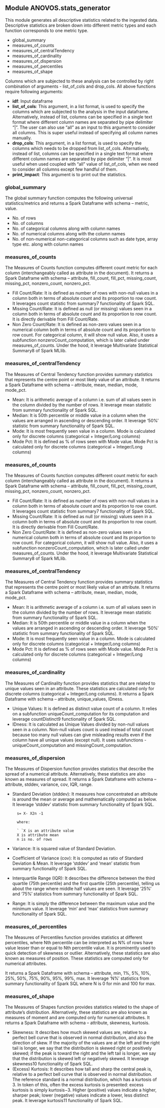 ## Module ANOVOS.stats_generator 	 

This module generates all descriptive statistics related to the ingested data. Descriptive statistics are broken down into different metric types and each function corresponds to one metric type.  
- global_summary
- measures_of_counts
- measures_of_centralTendency
- measures_of_cardinality
- measures_of_dispersion
- measures_of_percentiles  
- measures_of_shape


Columns which are subjected to these analysis can be controlled by right combination of arguments - list_of_cols and drop_cols. All above functions require following arguments: 

- **idf**: Input dataframe 
- **list_of_cols**: This argument, in a list format, is used to specify the columns which are subjected to the analysis in the input dataframe. Alternatively, instead of list, columns can be specified in a single text format where different column names are separated by pipe delimiter “|”. The user can also use “all” as an input to this argument to consider all columns. This is super useful instead of specifying all column names manually. 
- **drop_cols**: This argument, in a list format, is used to specify the columns which needs to be dropped from list_of_cols. Alternatively, instead of list, columns can be specified in a single text format where different column names are separated by pipe delimiter “|”. It is most useful when used coupled with “all” value of list_of_cols, when we need to consider all columns except few handful of them. 
- **print_impact**: This argument is to print out the statistics. 

### global_summary

The global summary function computes the following universal statistics/metrics and returns a Spark Dataframe with schema – metric, value. 
- No. of rows
- No. of columns
- No. of categorical columns along with column names
- No. of numerical columns along with the column names
- No. of non-numerical non-categorical columns such as date type, array type etc. along with column names 

### measures_of_counts

The Measures of Counts function computes different count metric for each column (interchangeably called as attribute in the document). It returns a Spark Dataframe with schema – attribute, fill_count, fill_pct, missing_count, missing_pct, nonzero_count, nonzero_pct. 
- Fill Count/Rate: It is defined as number of rows with non-null values in a column both in terms of absolute count and its proportion to row count. It leverages count statistic from summary7 functionality of Spark SQL. 
- Missing Count/Rate: It is defined as null (or missing) values seen in a column both in terms of absolute count and its proportion to row count. It is directly derivable from Fill Count/Rate.  
- Non Zero Count/Rate: It is defined as non-zero values seen in a numerical column both in terms of absolute count and its proportion to row count. For categorical column, it will show null value. Also, it uses a subfunction nonzeroCount_computation, which is later called under measures_of_counts. Under the hood, it leverage Multivariate Statistical Summary8 of Spark MLlib. 

### measures_of_centralTendency 

The Measures of Central Tendency function provides summary statistics that represents the centre point or most likely value of an attribute. It returns a Spark Dataframe with schema – attribute, mean, median, mode, mode_pct. 

- Mean: It is arithmetic average of a column i.e. sum of all values seen in the column divided by the number of rows. It leverage mean statistic from summary functionality of Spark SQL. 
- Median: It is 50th percentile or middle value in a column when the values are arranged in ascending or descending order. It leverage ‘50%’ statistic from summary functionality of Spark SQL. 
- Mode: It is most frequently seen value in a column. Mode is calculated only for discrete columns (categorical + Integer/Long columns) 
- Mode Pct: It is defined as % of rows seen with Mode value. Mode Pct is calculated only for discrete columns (categorical + Integer/Long columns) 

### measures_of_counts 

The Measures of Counts function computes different count metric for each column (interchangeably called as attribute in the document). It returns a Spark Dataframe with schema – attribute, fill_count, fill_pct, missing_count, missing_pct, nonzero_count, nonzero_pct. 

- Fill Count/Rate: It is defined as number of rows with non-null values in a column both in terms of absolute count and its proportion to row count. It leverages count statistic from summary7 functionality of Spark SQL. 
- Missing Count/Rate: It is defined as null (or missing) values seen in a column both in terms of absolute count and its proportion to row count. It is directly derivable from Fill Count/Rate.  
- Non Zero Count/Rate: It is defined as non-zero values seen in a numerical column both in terms of absolute count and its proportion to row count. For categorical column, it will show null value. Also, it uses a subfunction nonzeroCount_computation, which is later called under measures_of_counts. Under the hood, it leverage Multivariate Statistical Summary8 of Spark MLlib. 

### measures_of_centralTendency 
The Measures of Central Tendency function provides summary statistics that represents the centre point or most likely value of an attribute. It returns a Spark Dataframe with schema – attribute, mean, median, mode, mode_pct. 

- Mean: It is arithmetic average of a column i.e. sum of all values seen in the column divided by the number of rows. It leverage mean statistic from summary functionality of Spark SQL. 
- Median: It is 50th percentile or middle value in a column when the values are arranged in ascending or descending order. It leverage ‘50%’ statistic from summary functionality of Spark SQL. 
- Mode: It is most frequently seen value in a column. Mode is calculated only for discrete columns (categorical + Integer/Long columns) 
- Mode Pct: It is defined as % of rows seen with Mode value. Mode Pct is calculated only for discrete columns (categorical + Integer/Long columns) 

### measures_of_cardinality 
The Measures of Cardinality function provides statistics that are related to unique values seen in an attribute. These statistics are calculated only for discrete columns (categorical + Integer/Long columns). It returns a Spark Dataframe with schema – attribute, unique_values, IDness. 

- Unique Values: It is defined as distinct value count of a column. It relies on a subfunction uniqueCount_computation for its computation and leverage countDistinct9 functionality of Spark SQL. 
- IDness: It is calculated as Unique Values divided by non-null values seen in a column. Non-null values count is used instead of total count because too many null values can give misleading results even if the column have all unique values (except null). It uses subfunctions - uniqueCount_computation and missingCount_computation. 

### measures_of_dispersion  
The Measures of Dispersion function provides statistics that describe the spread of a numerical attribute. Alternatively, these statistics are also known as measures of spread. It returns a Spark Dataframe with schema – attribute, stddev, variance, cov, IQR, range.

- Standard Deviation (stddev): It measures how concentrated an attribute is around the mean or average and mathematically computed as  below. It leverage ‘stddev’ statistic from summary functionality of Spark SQL.

        s= X- X2n -1 

        where:

        ` `X is an attribute value
        X is attribute mean
        n is no. of rows

- Variance: It is squared value of Standard Deviation. 
- Coefficient of Variance (cov): It is computed as ratio of Standard Deviation & Mean. It leverage ‘stddev’ and ‘mean’ statistic from summary functionality of Spark SQL. 
- Interquartile Range (IQR): It describes the difference between the third quartile (75th percentile) and the first quartile (25th percentile), telling us about the range where middle half values are seen. It leverage ‘25%’ and ‘75%’ statistics from summary functionality of Spark SQL. 
- Range: It is simply the difference between the maximum value and the minimum value. It leverage ‘min’ and ‘max’ statistics from summary functionality of Spark SQL. 

### measures_of_percentiles 

The Measures of Percentiles function provides statistics at different percentiles, where Nth percentile can be interpreted as N% of rows have value lesser than or equal to Nth percentile value. It is prominently used to quick detection of skewness or outlier. Alternatively, these statistics are also known as measures of position. These statistics are computed only for numerical attributes. 

It returns a Spark Dataframe with schema – attribute, min, 1%, 5%, 10%, 25%, 50%, 75%, 90%, 95%, 99%, max. It leverage ‘N%’ statistics from summary functionality of Spark SQL where N is 0 for min and 100 for max. 

### measures_of_shape 

The Measures of Shapes function provides statistics related to the shape of attribute’s distribution. Alternatively, these statistics are also known as measures of moment and are computed only for numerical attributes. It returns a Spark Dataframe with schema – attribute, skewness, kurtosis. 

- Skewness: It describes how much skewed values are, relative to a perfect bell curve that is observed in normal distribution, and also the direction of skew. If the majority of the values are at the left and the right tail is longer, we say that the distribution is skewed right or positively skewed; if the peak is toward the right and the left tail is longer, we say that the distribution is skewed left or negatively skewed. It leverage skewness10 functionality of Spark SQL. 
- (Excess) Kurtosis: It describes how tall and sharp the central peak is, relative to a perfect bell curve that is observed in normal distribution. The reference standard is a normal distribution, which has a kurtosis of 3. In token of this, often the excess kurtosis is presented: excess kurtosis is simply kurtosis−3. Higher (positive) values indicate a higher, sharper peak; lower (negative) values indicate a lower, less distinct peak. It leverage kurtosis11 functionality of Spark SQL. 

 